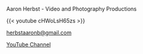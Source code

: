 Aaron Herbst - Video and Photography Productions

{{< youtube cHWoLsH65zs >}}

  [herbstaaronb@gmail.com](mailto:herbstaaronb@gmail.com)
  
  [YouTube Channel](https://www.youtube.com/@AaronHerbstProductions)
